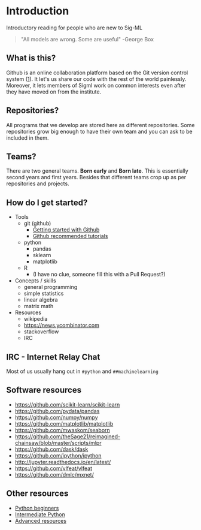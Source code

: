 # Introduction
Introductory reading for people who are new to Sig-ML

> "All models are wrong. Some are useful" -George Box

## What is this?  

Github is an online collaboration platform based on the Git version control system ([1]). It let's us share our code with the rest of the world painlessly. Moreover, it lets members of Sigml work on common interests even after they have moved on from the institute.

## Repositories?  

All programs that we develop are stored here as different repositories. Some repositories grow big enough to have their own team and you can ask to be included in them.

## Teams?  

There are two general teams. **Born early** and **Born late**. This is essentially second years and first years. Besides that different teams crop up as per repositories and projects.

## How do I get started?  

- Tools
  - git (github)
    - [Getting started with Github](https://github.com/octocat/Spoon-Knife)
    - [Github recommended tutorials](https://help.github.com/articles/good-resources-for-learning-git-and-github/)
  - python
    - pandas
    - sklearn
    - matplotlib
  - R
    - (I have no clue, someone fill this with a Pull Request?)
- Concepts / skills
  - general programming
  - simple statistics
  - linear algebra
  - matrix math
- Resources
  - wikipedia
  - <https://news.ycombinator.com>
  - stackoverflow
  - IRC

## IRC - Internet Relay Chat
Most of us usually hang out in `#python` and `##machinelearning`

## Software resources

- <https://github.com/scikit-learn/scikit-learn>
- <https://github.com/pydata/pandas>
- <https://github.com/numpy/numpy>
- <https://github.com/matplotlib/matplotlib>
- <https://github.com/mwaskom/seaborn>
- <https://github.com/theSage21/reimagined-chainsaw/blob/master/scripts/mlpr>
- <https://github.com/dask/dask>
- <https://github.com/ipython/ipython>
- <http://jupyter.readthedocs.io/en/latest/>
- <https://github.com/vlfeat/vlfeat>
- <https://github.com/dmlc/mxnet/>

## Other resources

- [Python beginners](https://docs.python.org/3/tutorial/index.html)
- [Intermediate Python](http://book.pythontips.com/en/latest/)
- [Advanced resources](https://www.quora.com/What-are-good-books-on-advanced-topics-in-Python)

[1]: http://www.growingwiththeweb.com/2014/02/a-gentle-introduction-to-git.html
